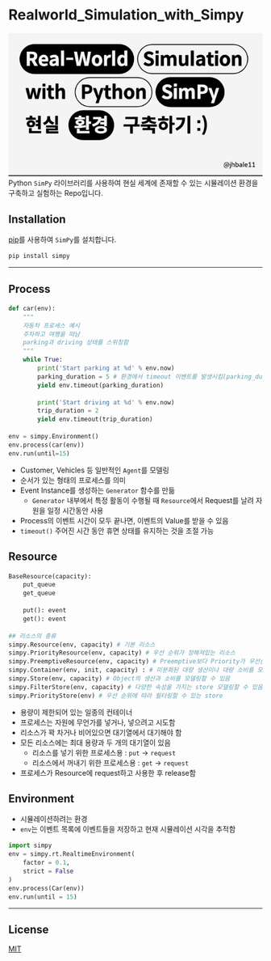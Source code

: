 # Realworld_Simulation_with_Simpy
![](https://github.com/jhbale11/Realworld_Simulation_with_Simpy/blob/3229a1036db70baa00dcae5e2add8a4d28b5d41f/img/Simpy.png)
Python `SimPy` 라이브러리를 사용하여 현실 세계에 존재할 수 있는 시뮬레이션 환경을 구축하고 실험하는 Repo입니다.

## Installation
[pip](https://pip.pypa.io/en/stable/)를 사용하여 `SimPy`를 설치합니다.
```bash
pip install simpy
```
-----
## Process
```python
def car(env):
    """
    자동차 프로세스 예시
    주차하고 여행을 떠남
    parking과 driving 상태를 스위칭함
    """
    while True:
        print('Start parking at %d' % env.now)
        parking_duration = 5 # 환경에서 timeout 이벤트를 발생시킴(parking_duration동안 휴면)
        yield env.timeout(parking_duration)
    
        print('Start driving at %d' % env.now)
        trip_duration = 2
        yield env.timeout(trip_duration)
    
env = simpy.Environment()
env.process(car(env))
env.run(until=15)
```
- Customer, Vehicles 등 일반적인 `Agent`를 모델링
- 순서가 있는 형태의 프로세스를 의미
- Event Instance를 생성하는 `Generator` 함수를 만듦
    - `Generator` 내부에서 특정 활동이 수행될 때 `Resource`에서 Request를 날려 자원을 일정 시간동안 사용
- Process의 이벤트 시간이 모두 끝나면, 이벤트의 Value를 받을 수 있음
- `timeout()` 주어진 시간 동안 휴면 상태를 유지하는 것을 조절 가능

## Resource
```python
BaseResource(capacity):
    put_queue
    get_queue

    put(): event
    get(): event

## 리소스의 종류
simpy.Resource(env, capacity) # 기본 리소스
simpy.PriorityResource(env, capacity) # 우선 순위가 정해져있는 리소스
simpy.PreemptiveResource(env, capacity) # Preemptive보다 Priority가 우선순위 높음
simpy.Container(env, init, capacity) : # 미분화된 대량 생산이나 대량 소비를 모델링할 수 있음
simpy.Store(env, capacity) # Object의 생산과 소비를 모델링할 수 있음
simpy.FilterStore(env, capacity) # 다양한 속성을 가지는 store 모델링할 수 있음
simpy.PriorityStore(env) # 우선 순위에 따라 필터링할 수 있는 store
```
- 용량이 제한되어 있는 일종의 컨테이너
- 프로세스는 자원에 무언가를 넣거나, 넣으려고 시도함
- 리소스가 꽉 차거나 비어있으면 대기열에서 대기해야 함
- 모든 리소스에는 최대 용량과 두 개의 대기열이 있음
    - 리소스를 넣기 위한 프로세스용 : `put` -> `request`
    - 리소스에서 꺼내기 위한 프로세스용 : `get` -> `request`
- 프로세스가 Resource에 request하고 사용한 후 release함

## Environment
- 시뮬레이션하려는 환경
- `env`는 이벤트 목록에 이벤트들을 저장하고 현재 시뮬레이션 시각을 추적함
```python
import simpy
env = simpy.rt.RealtimeEnvironment(
    factor = 0.1,
    strict = False
)
env.process(Car(env))
env.run(until = 15)
```
-------

## License

[MIT](https://choosealicense.com/licenses/mit/)
